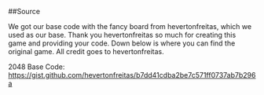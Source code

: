 ##Source

We got our base code with the fancy board from hevertonfreitas, which we used as our base. Thank you hevertonfreitas so much for creating this game and providing your code. Down below is where you can find the original game. All credit goes to hevertonfreitas.  

2048 Base Code: https://gist.github.com/hevertonfreitas/b7dd41cdba2be7c571ff0737ab7b296a